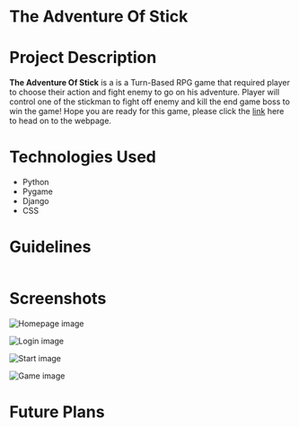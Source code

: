 # The Adventure Of Stick

# Project Description
**The Adventure Of Stick** is a is a Turn-Based RPG game that required player to choose their action and fight enemy to go on his adventure. Player will control one of the stickman to fight off enemy and kill the end game boss to win the game! Hope you are ready for this game, please click the [link]() here to head on to the webpage.

# Technologies Used

* Python
* Pygame
* Django
* CSS

# Guidelines

```python

```

# Screenshots

![Homepage image](/public/home.png)

![Login image](/public/login.png)

![Start image](/public/start.png)

![Game image](/public/)

# Future Plans




